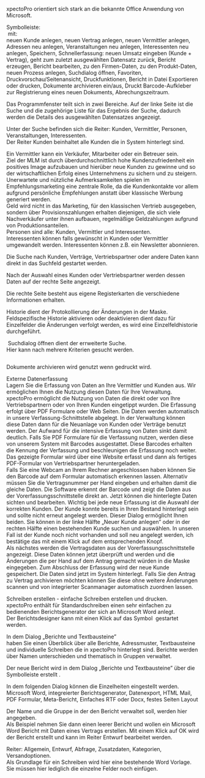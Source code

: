<!DOCTYPE html>
<html>
<head>
<meta charset="utf-8">
<meta name="viewport" content="width=device-width, initial-scale=1.0">
<title>700_Einführung_Oberfläche.md</title>
<link rel="stylesheet" href="https://stackedit.io/res-min/themes/base.css" />
<script type="text/javascript" src="https://cdn.mathjax.org/mathjax/latest/MathJax.js?config=TeX-AMS_HTML"></script>
</head>
<body><div class="container"><p>xpectoPro orientiert sich stark an die bekannte Office Anwendung von Microsoft. </p>

<p>Symbolleiste:  <br>
<img src="http://xpecto.github.io/docs/img/img_1425898224803.png" alt="" title=""> mit: <br>
neuen Kunde anlegen, neuen Vertrag anlegen, neuen Vermittler anlegen, Adressen neu anlegen, Veranstaltungen neu anlegen, Interessenten neu anlegen, Speichern, Schnellerfassung: neuen Umsatz eingeben (Kunde + Vertrag), geht zum zuletzt ausgewählten Datensatz zurück, Bericht erzeugen, Bericht bearbeiten, zu den Firmen-Daten, zu den Produkt-Daten, neuen Prozess anlegen, Suchdialog öffnen, Favoriten, Druckvorschau/Seitenansicht, Druckfunktionen, Bericht in Datei Exportieren oder drucken, Dokumente archivieren ein/aus, Druckt Barcode-Aufkleber zur Registrierung eines neuen Dokuments, Abrechungszeitraum.</p>

<p>Das Programmfenster teilt sich in zwei Bereiche. Auf der linke Seite ist die Suche und die zugehörige Liste für das Ergebnis der Suche, dadurch werden die Details des ausgewählten Datensatzes angezeigt. </p>

<p>Unter der Suche befinden sich die Reiter: Kunden, Vermittler, Personen, Veranstaltungen, Interessenten. <br>
Der Reiter Kunden beinhaltet alle Kunden die in System hinterlegt sind.</p>

<p>Ein Vermittler kann ein Verkäufer, Mitarbeiter oder ein Betreuer sein. <br>
Ziel der MLM ist durch überdurchschnittlich hohe Kundenzufriedenheit ein positives Image aufzubauen und hierüber neue Kunden zu gewinne und so der wirtschaftlichen Erfolg eines Unternehmens zu sichern und zu steigern. Unerwartete und nützliche Aufmerksamkeiten spielen im Empfehlungsmarketing eine zentrale Rolle, da die Kundenkontakte vor allem aufgrund persönliche Empfehlungen anstatt über klassische Werbung generiert werden. <br>
Geld wird nicht in das Marketing, für den klassischen Vertrieb ausgegeben, sondern über Provisionszahlungen erhalten diejenigen, die sich viele Nachverkäufer unter ihnen aufbauen, regelmäßige Geldzahlungen aufgrund von Produktionsanteilen. <br>
Personen sind alle: Kunden, Vermittler und Interessenten. <br>
Interessenten können falls gewünscht in Kunden oder Vermittler umgewandelt werden. Interessenten können z.B. ein Newsletter abonnieren.</p>

<p>Die Suche nach Kunden, Verträge, Vertriebspartner oder andere Daten kann direkt in das Suchfeld gestartet werden. <br>
 <img src="http://xpecto.github.io/docs/img/img_1425898635719.png" alt="" title=""></p>

<p>Nach der Auswahl eines Kunden oder Vertriebspartner werden dessen Daten auf der rechte Seite angezeigt.</p>

<p>Die rechte Seite besteht aus eigene Registerkarten die verschiedene Informationen erhalten.</p>

<p><img src="http://xpecto.github.io/docs/img/img_1425902226633.png" alt="" title=""> <br>
Historie dient der Protokollierung der Änderungen in der Maske. <br>
Feldspezifische Historie aktivieren oder deaktivieren dient dazu für Einzelfelder die Änderungen verfolgt werden, es wird eine Einzelfeldhistorie durchgeführt.</p>

<p><img src="http://xpecto.github.io/docs/img/img_1425904888810.png" alt="" title=""> Suchdialog öffnen dient der errweiterte Suche. <br>
Hier kann nach mehrere Kriterien gesucht werden.</p>

<p><img src="http://xpecto.github.io/docs/img/img_1425898083616.png" alt="" title=""></p>

<p>Dokumente archivieren wird genutzt wenn gedruckt wird. </p>

<p>Externe Datenerfassung <br>
Lagern Sie die Erfassung von Daten an Ihre Vermittler und Kunden aus. Wir ermöglichen Ihnen die Nutzung diesen Daten für Ihre Verwaltung.  <br>
xpectoPro ermöglicht die Nutzung von Daten die direkt oder von Ihre Vertriebspartnern oder von Ihren Kunden eingetippt wurden. Die Erfassung erfolgt über PDF Formulare oder Web Seiten. Die Daten werden automatisch in unsere Verfassung-Schnittstelle abgelegt. In der Verwaltung können diese Daten dann für die Neuanlage von Kunden oder Verträge benutzt werden. Der Aufwand für die intensive Erfassung von Daten sinkt damit deutlich. Falls Sie PDF Formulare für die Verfassung nutzen, werden diese von unserem System mit Barcodes ausgestattet. Diese Barcodes erhalten die Kennung der Verfassung und beschleunigen die Erfassung noch weiter. Das gezeigte Formular wird über eine Website erfasst und dann als fertiges PDF-Formular von Vertriebspartner heruntergeladen.  <br>
Falls Sie eine Webcam an Ihrem Rechner angeschlossen haben können Sie den Barcode auf dem Formular automatisch erkennen lassen. Alternativ müssen Sie die Vertragsnummer per Hand eingeben und erhalten damit die gleiche Daten. Die Software erkennt der Barcode und zeigt die Daten aus der Vorerfassungsschnittstelle direkt an. Jetzt können die hinterlegte Daten sichten und bearbeiten. Wichtig bei jede neue Erfassung ist die Auswahl der korrekten Kunden. Der Kunde konnte bereits in Ihren Bestand hinterlegt sein und sollte nicht erneut angelegt werden. Dieser Dialog ermöglicht Ihnen beiden. Sie können in der linke Hälfte „Neuer Kunde anlegen” oder in der rechten Hälfte einen bestehenden Kunde suchen und auswählen. In unseren Fall ist der Kunde noch nicht vorhanden und soll neu angelegt werden, ich bestätige das mit einem Klick auf dem entsprechenden Knopf. <br>
Als nächstes werden die Vertragsdaten aus der Vorerfassungsschnittstelle angezeigt. Diese Daten können jetzt überprüft und werden und die Änderungen die per Hand auf dem Antrag gemacht würden in die Maske eingegeben. Zum Abschluss der Erfassung wird der neue Kunde gespeichert. Die Daten sind jetzt im System hinterlegt. Falls Sie den Antrag zu Vertrag archivieren möchten können Sie diese ohne weitere Änderungen scannen und von integrierter Scanmanager automatisch zuordnen lassen.</p>

<p>Schreiben erstellen - einfache Schreiben erstellen und drucken. <br>
xpectoPro enthält für Standardschreiben einen sehr einfachen zu bedienenden Berichtsgenerator der sich an Microsoft Word anlegt. <br>
Der Berichtsdesigner kann mit einen Klick auf das Symbol <img src="http://xpecto.github.io/docs/img/img_1427209316556.png" alt="" title=""> gestartet werden.</p>

<p>In dem Dialog „Berichte und Textbausteine”  <br>
<img src="http://xpecto.github.io/docs/img/img_1427209507608.png" alt="" title=""> <br>
haben Sie einen Überblick über alle Berichte, Adressmuster, Textbausteine und individuelle Schreiben die in xpectoPro hinterlegt sind. Berichte werden über Namen unterschieden und thematisch in Gruppen verwaltet.</p>

<p>Der neue Bericht wird in dem Dialog „Berichte und Textbausteine” über die Symbolleiste erstellt <img src="http://xpecto.github.io/docs/img/img_1427209711358.png" alt="" title="">.</p>

<p>In dem folgenden Dialog können die Einzelheiten eingestellt werden.  <br>
<img src="http://xpecto.github.io/docs/img/img_1427210573010.png" alt="" title=""> <br>
Microsoft Word, integreierter Berichtsgenerator, Datenexport, HTML Mail, PDF Formular, Meta-Bericht, Einfaches RTF oder Docx, festes Seiten Layout</p>

<p>Der Name und die Gruppe in der den Bericht verwaltet soll, werden hier angegeben. <br>
Als Beispiel nehmen Sie dann einen leerer Bericht und wollen ein Microsoft Word Bericht mit Daten eines Vertrags erstellen. Mit einem Klick auf OK wird der Bericht erstellt und kann im Reiter Entwurf bearbeitet werden.</p>

<p>Reiter: Allgemein, Entwurf, Abfrage, Zusatzdaten, Kategorien, Versandoptionen. <br>
Als Grundlage für ein Schreiben wird hier eine bestehende Word Vorlage.  <br>
Sie müssen hier lediglich die einzelne Felder noch einfügen. </p></div></body>
</html>